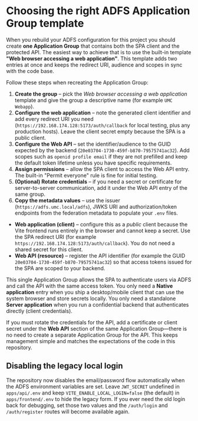 # Choosing the right ADFS Application Group template

When you rebuild your ADFS configuration for this project you should create **one Application Group** that contains both the SPA client and the protected API. The easiest way to achieve that is to use the built-in template **"Web browser accessing a web application"**. This template adds two entries at once and keeps the redirect URI, audience and scopes in sync with the code base.

Follow these steps when recreating the Application Group:

1. **Create the group** – pick the *Web browser accessing a web application* template and give the group a descriptive name (for example `UMC Webapp`).
2. **Configure the web application** – note the generated client identifier and add every redirect URI you need (`https://192.168.174.128:5173/auth/callback` for local testing, plus any production hosts). Leave the client secret empty because the SPA is a public client.
3. **Configure the Web API** – set the identifier/audience to the GUID expected by the backend (`20e03704-1730-459f-b870-79575741ac32`). Add scopes such as `openid profile email` if they are not prefilled and keep the default token lifetime unless you have specific requirements.
4. **Assign permissions** – allow the SPA client to access the Web API entry. The built-in "Permit everyone" rule is fine for initial testing.
5. **(Optional) Rotate credentials** – if you need a secret or certificate for server-to-server communication, add it under the Web API entry of the same group.
6. **Copy the metadata values** – use the issuer (`https://adfs.umc.local/adfs`), JWKS URI and authorization/token endpoints from the federation metadata to populate your `.env` files.

- **Web application (client)** – configure this as a *public* client because the Vite frontend runs entirely in the browser and cannot keep a secret. Use the SPA redirect URI (for example `https://192.168.174.128:5173/auth/callback`). You do not need a shared secret for this client.
- **Web API (resource)** – register the API identifier (for example the GUID `20e03704-1730-459f-b870-79575741ac32`) so that access tokens issued for the SPA are scoped to your backend.

This single Application Group allows the SPA to authenticate users via ADFS and call the API with the same access token. You only need a **Native application** entry when you ship a desktop/mobile client that can use the system browser and store secrets locally. You only need a standalone **Server application** when you run a confidential backend that authenticates directly (client credentials).

If you must rotate the credentials for the API, add a certificate or client secret under the **Web API** section of the same Application Group—there is no need to create a separate Application Group for the API. This keeps management simple and matches the expectations of the code in this repository.

## Disabling the legacy local login

The repository now disables the email/password flow automatically when the ADFS environment variables are set. Leave `JWT_SECRET` undefined in `apps/api/.env` and keep `VITE_ENABLE_LOCAL_LOGIN=false` (the default) in `apps/frontend/.env` to hide the legacy form. If you ever need the old login back for debugging, set those two values and the `/auth/login` and `/auth/register` routes will become available again.
